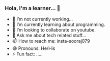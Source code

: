 ### Hola, I'm a learner...  👋


- 🔭 I’m not currently working...
- 🌱 I’m currently learning about programming.
- 👯 I’m looking to collaborate on youtube.
- 💬 Ask me about tech related stuff...
- 📫 How to reach me: insta-sooraj079
- 😄 Pronouns: He/His
- ⚡ Fun fact: .....

